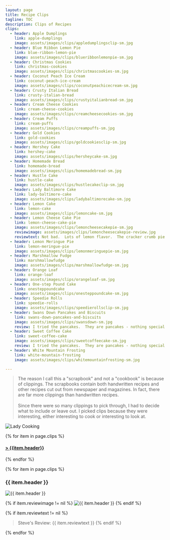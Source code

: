```yaml
---
layout: page
title: Recipe Clips
tagline: TOC
description: Clips of Recipes
clips:
  - header: Apple Dumplings
    link: apple-dumplings
    image: assets/images/clips/appledumplingsclip-sm.jpg
  - header: Blue Ribbon Lemon Pie
    link: blue-ribbon-lemon-pie
    image: assets/images/clips/blueribbonlemonpie-sm.jpg
  - header: Christmas Cookies
    link: christmas-cookies
    image: assets/images/clips/christmascookies-sm.jpg
  - header: Coconut Peach Ice Cream
    link: coconut-peach-ice-cream
    image: assets/images/clips/coconutpeachicecream-sm.jpg
  - header: Crusty Italian Bread
    link: crusty-italian-bread
    image: assets/images/clips/crustyitalianbread-sm.jpg
  - header: Cream Cheese Cookies
    link: cream-cheese-cookies
    image: assets/images/clips/creamcheesecookies-sm.jpg
  - header: Cream Puffs
    link: cream-puffs
    image: assets/images/clips/creampuffs-sm.jpg
  - header: Gold Cookies
    link: gold-cookies
    image: assets/images/clips/goldcookiesclip-sm.jpg
  - header: Hershey Cake
    link: hershey-cake
    image: assets/images/clips/hersheycake-sm.jpg
  - header: Homemade Bread
    link: homemade-bread
    image: assets/images/clips/homemadebread-sm.jpg
  - header: Hustle Cake
    link: hustle-cake
    image: assets/images/clips/hustlecakeclip-sm.jpg
  - header: Lady Baltimore Cake
    link: lady-baltimore-cake
    image: assets/images/clips/ladybaltimorecake-sm.jpg
  - header: Lemon Cake
    link: lemon-cake
    image: assets/images/clips/lemoncake-sm.jpg
  - header: Lemon Cheese Cake Pie
    link: lemon-cheese-cake-pie
    image: assets/images/clips/lemoncheesecakepie-sm.jpg
    reviewimage: assets/images/clips/lemoncheesecakepie-review.jpg
    reviewtext: Not bad.  Lots of lemon flavor.  The cracker crumb pie shell is also not bad.  The pie is not good enough to serve to company, but I would try again.  Next time, I will just throw everything into a food processor.  All of these micro steps are not necessary.
  - header: Lemon Meringue Pie
    link: lemon-meringue-pie
    image: assets/images/clips/lemonmeringuepie-sm.jpg
  - header: Marshmallow Fudge
    link: marshmallowfudge
    image: assets/images/clips/marshmallowfudge-sm.jpg
  - header: Orange Loaf
    link: orange-loaf
    image: assets/images/clips/orangeloaf-sm.jpg
  - header: One-step Pound Cake
    link: onesteppoundcake
    image: assets/images/clips/onesteppoundcake-sm.jpg
  - header: Speedie Rolls
    link: speedie-rolls
    image: assets/images/clips/speedierollsclip-sm.jpg
  - header: Swans Down Pancakes and Biscuits
    link: swans-down-pancakes-and-biscuits
    image: assets/images/clips/swansdown-sm.jpg
    review: I tried the pancakes.  They are pancakes - nothing special.  I'll stick to Bisquick.
  - header: Sweet Coffee Cake
    link: sweet-coffee-cake
    image: assets/images/clips/sweetcoffeecake-sm.jpg
    review: I tried the pancakes.  They are pancakes - nothing special.  I'll stick to Bisquick.
  - header: White Mountain Frosting
    link: white-mountain-frosting
    image: assets/images/clips/whitemountainfrosting-sm.jpg

---
```


> The reason I call this a "scrapbook" and not a "cookbook" is because of clippings.  The scrapbooks contain both handwritten recipes and other recipes cut out from newspaper and magazines.  In fact, there are far more clippings than handwritten recipes.<br /><br />Since there were so many clippings to pick through, I had to decide what to include or leave out.  I picked clips because they were interesting, either interesting to cook or interesting to look at.

<img alt="Lady Cooking" src="https://illinifanboy.github.io/assets/images/general/ladycooking-vs.jpg">

{% for item in page.clips %}

#### **[\> {{item.header}} ](#{{item.link}})**

{% endfor %}


{% for item in page.clips %}

### {{ item.header }}

<img alt="{{ item.header }}" src="https://illinifanboy.github.io/{{ item.image }}">

{% if item.reviewimage != nil %}
<img alt="{{ item.header }}" src="https://illinifanboy.github.io/{{ item.reviewimage }}">
{% endif %}

{% if item.reviewtext != nil %}
> Steve's Review: {{ item.reviewtext }}
{% endif %}

{% endfor %}

